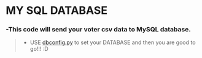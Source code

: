# **MY SQL DATABASE**

### -This code will send your voter csv data to MySQL database. 


 > - USE <a href="https://github.com/nerfelitewar/voting-machine/blob/main/DATABASE_SQL/dbconfig.py">dbconfig.py</a> to set your DATABASE and then you are good to go!!! :D 
